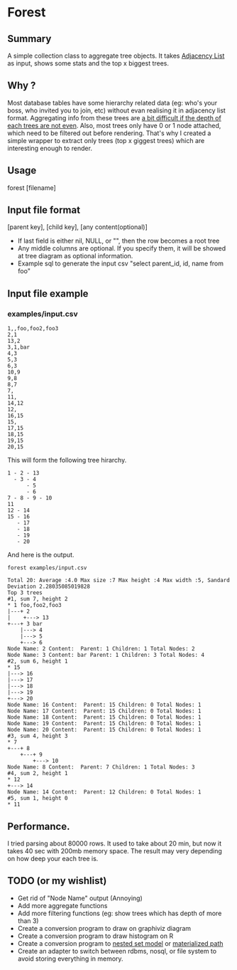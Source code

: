 # Forest

## Summary

A simple collection class to aggregate tree objects.
It takes [Adjacency List](http://sqlsummit.com/AdjacencyList.htm) as input, shows some stats and the top x biggest trees.

## Why ?

Most database tables have some hierarchy related data (eg: who's your boss, who invited you to join, etc) without evan realising it in adjacency list format. Aggregating info from these trees are [a bit difficult if the depth of each trees are not even](http://dev.mysql.com/tech-resources/articles/hierarchical-data.html). Also, most trees only have 0 or 1 node attached, which need to be filtered out before rendering. That's why I created a simple wrapper to extract only trees (top x giggest trees) which are interesting enough to render.

## Usage

forest [filename]

## Input file format

[parent key], [child key], [any content(optional)]

- If last field is either nil, NULL, or "", then the row becomes a root tree
- Any middle columns are optional. If you specify them, it will be showed at tree diagram as optional information.
- Example sql to generate the input csv "select parent_id, id, name from foo"

## Input file example

### examples/input.csv

    1,,foo,foo2,foo3
    2,1
    13,2
    3,1,bar
    4,3
    5,3
    6,3
    10,9
    9,8
    8,7
    7,
    11,
    14,12
    12,
    16,15
    15,
    17,15
    18,15
    19,15
    20,15

This will form the following tree hirarchy.

    1 - 2 - 13
      - 3 - 4
          - 5
          - 6
    7 - 8 - 9 - 10
    11
    12 - 14
    15 - 16
       - 17
       - 18
       - 19
       - 20

And here is the output.
    
    forest examples/input.csv
    
    Total 20: Average :4.0 Max size :7 Max height :4 Max width :5, Sandard Deviation 2.28035085019828
    Top 3 trees
    #1, sum 7, height 2
    * 1 foo,foo2,foo3
    |---+ 2 
    |    +---> 13 
    +---+ 3 bar
        |---> 4 
        |---> 5 
        +---> 6 
    Node Name: 2 Content:  Parent: 1 Children: 1 Total Nodes: 2
    Node Name: 3 Content: bar Parent: 1 Children: 3 Total Nodes: 4
    #2, sum 6, height 1
    * 15 
    |---> 16 
    |---> 17 
    |---> 18 
    |---> 19 
    +---> 20 
    Node Name: 16 Content:  Parent: 15 Children: 0 Total Nodes: 1
    Node Name: 17 Content:  Parent: 15 Children: 0 Total Nodes: 1
    Node Name: 18 Content:  Parent: 15 Children: 0 Total Nodes: 1
    Node Name: 19 Content:  Parent: 15 Children: 0 Total Nodes: 1
    Node Name: 20 Content:  Parent: 15 Children: 0 Total Nodes: 1
    #3, sum 4, height 3
    * 7 
    +---+ 8 
        +---+ 9 
            +---> 10 
    Node Name: 8 Content:  Parent: 7 Children: 1 Total Nodes: 3
    #4, sum 2, height 1
    * 12 
    +---> 14 
    Node Name: 14 Content:  Parent: 12 Children: 0 Total Nodes: 1
    #5, sum 1, height 0
    * 11 


## Performance.

I tried parsing about 80000 rows. It used to take about 20 min, but now it takes 40 sec with 200mb memory space. The result may very depending on how deep your each tree is.

## TODO (or my wishlist)

- Get rid of "Node Name" output (Annoying)
- Add more aggregate functions
- Add more filtering functions (eg: show trees which has depth of more than 3)
- Create a conversion program to draw on graphiviz diagram
- Create a conversion program to draw histogram on R
- Create a conversion program to [nested set model](http://en.wikipedia.org/wiki/Nested_set_model) or [materialized path](http://stackoverflow.com/questions/2797720/sorting-tree-with-a-materialized-path)
- Create an adapter to switch between rdbms, nosql, or file system to avoid storing everything in memory.